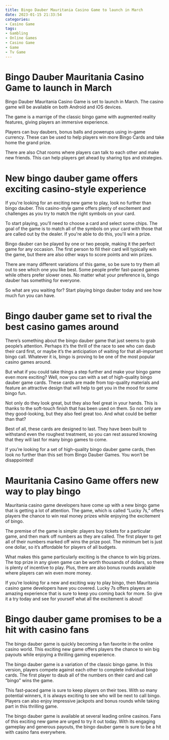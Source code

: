 ```yaml
---
title: Bingo Dauber Mauritania Casino Game to launch in March
date: 2023-01-15 21:33:54
categories:
- Casino Game
tags:
- Gambling
- Online Games
- Casino Game
- Game
- Tv Game
---
```



#  Bingo Dauber Mauritania Casino Game to launch in March

Bingo Dauber Mauritania Casino Game is set to launch in March. The casino game will be available on both Android and iOS devices.

The game is a marrige of the classic bingo game with augmented reality features, giving players an immersive experience.

Players can buy daubers, bonus balls and powerups using in-game currency. These can be used to help players win more Bingo Cards and take home the grand prize.

There are also Chat rooms where players can talk to each other and make new friends. This can help players get ahead by sharing tips and strategies.

#  New bingo dauber game offers exciting casino-style experience

If you're looking for an exciting new game to play, look no further than bingo dauber. This casino-style game offers plenty of excitement and challenges as you try to match the right symbols on your card.

To start playing, you'll need to choose a card and select some chips. The goal of the game is to match all of the symbols on your card with those that are called out by the dealer. If you're able to do this, you'll win a prize.

Bingo dauber can be played by one or two people, making it the perfect game for any occasion. The first person to fill their card will typically win the game, but there are also other ways to score points and win prizes.

There are many different variations of this game, so be sure to try them all out to see which one you like best. Some people prefer fast-paced games while others prefer slower ones. No matter what your preference is, bingo dauber has something for everyone.

So what are you waiting for? Start playing bingo dauber today and see how much fun you can have.

#  Bingo dauber game set to rival the best casino games around

There’s something about the bingo dauber game that just seems to grab people’s attention. Perhaps it’s the thrill of the race to see who can daub their card first, or maybe it’s the anticipation of waiting for that all-important bingo call. Whatever it is, bingo is proving to be one of the most popular casino games around.

But what if you could take things a step further and make your bingo game even more exciting? Well, now you can with a set of high-quality bingo dauber game cards. These cards are made from top-quality materials and feature an attractive design that will help to get you in the mood for some bingo fun.

Not only do they look great, but they also feel great in your hands. This is thanks to the soft-touch finish that has been used on them. So not only are they good-looking, but they also feel great too. And what could be better than that?

Best of all, these cards are designed to last. They have been built to withstand even the roughest treatment, so you can rest assured knowing that they will last for many bingo games to come.

If you’re looking for a set of high-quality bingo dauber game cards, then look no further than this set from Bingo Dauber Games. You won’t be disappointed!

#  Mauritania Casino Game offers new way to play bingo

Mauritania casino game developers have come up with a new bingo game that is getting a lot of attention. The game, which is called “Lucky 7s,” offers players the chance to win real money prizes while enjoying the excitement of bingo.

The premise of the game is simple: players buy tickets for a particular game, and then mark off numbers as they are called. The first player to get all of their numbers marked off wins the prize pool. The minimum bet is just one dollar, so it’s affordable for players of all budgets.

What makes this game particularly exciting is the chance to win big prizes. The top prize in any given game can be worth thousands of dollars, so there is plenty of incentive to play. Plus, there are also bonus rounds available where players can win even more money.

If you’re looking for a new and exciting way to play bingo, then Mauritania casino game developers have you covered. Lucky 7s offers players an amazing experience that is sure to keep you coming back for more. So give it a try today and see for yourself what all the excitement is about!

#  Bingo dauber game promises to be a hit with casino fans

The bingo dauber game is quickly becoming a fan favorite in the online casino world. This exciting new game offers players the chance to win big payouts while enjoying a thrilling gaming experience.

The bingo dauber game is a variation of the classic bingo game. In this version, players compete against each other to complete individual bingo cards. The first player to daub all of the numbers on their card and call “bingo” wins the game.

This fast-paced game is sure to keep players on their toes. With so many potential winners, it is always exciting to see who will be next to call bingo. Players can also enjoy impressive jackpots and bonus rounds while taking part in this thrilling game.

The bingo dauber game is available at several leading online casinos. Fans of this exciting new game are urged to try it out today. With its engaging gameplay and generous payouts, the bingo dauber game is sure to be a hit with casino fans everywhere.